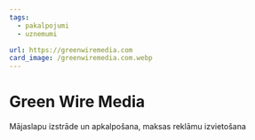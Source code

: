 ```yaml
---
tags:
  - pakalpojumi
  - uznemumi

url: https://greenwiremedia.com
card_image: /greenwiremedia.com.webp
---
```


# Green Wire Media

Mājaslapu izstrāde un apkalpošana, maksas reklāmu izvietošana
